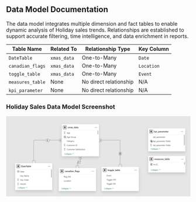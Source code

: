
## Data Model Documentation

The data model integrates multiple dimension and fact tables to enable dynamic analysis of Holiday sales trends. Relationships are established to support accurate filtering, time intelligence, and data enrichment in reports.

|  Table Name      |  Related To   |  Relationship Type | Key Column         |
|-------------------|----------------|-----------------------|--------------------------|
| `DateTable`       | `xmas_data`    | One-to-Many           | `Date`                  |
| `canadian_flags`  | `xmas_data`    | One-to-Many           | `Location`              |
| `toggle_table`    | `xmas_data`    | One-to-Many           | `Event`                 |
| `measures_table`  | None           | No direct relationship| N/A                     |
| `kpi_parameter`   | None           | No direct relationship| N/A                     |

### Holiday Sales Data Model Screenshot
![Data Model img](https://github.com/Chakradhar-M/Christmas-Sales-Analysis-01-25/blob/main/resources/Holiday%20Sales%20Data%20Model.png?raw=true)
